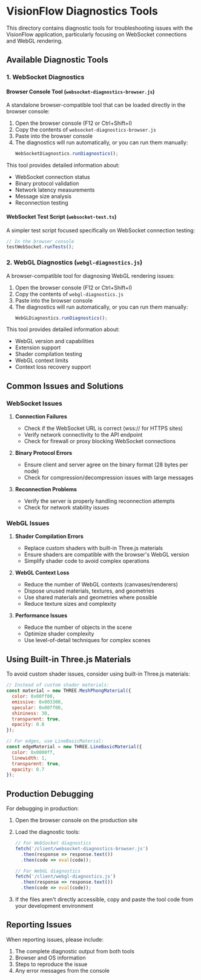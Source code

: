 # VisionFlow Diagnostics Tools

This directory contains diagnostic tools for troubleshooting issues with the VisionFlow application, particularly focusing on WebSocket connections and WebGL rendering.

## Available Diagnostic Tools

### 1. WebSocket Diagnostics

#### Browser Console Tool (`websocket-diagnostics-browser.js`)

A standalone browser-compatible tool that can be loaded directly in the browser console:

1. Open the browser console (F12 or Ctrl+Shift+I)
2. Copy the contents of `websocket-diagnostics-browser.js`
3. Paste into the browser console
4. The diagnostics will run automatically, or you can run them manually:
   ```javascript
   WebSocketDiagnostics.runDiagnostics();
   ```

This tool provides detailed information about:
- WebSocket connection status
- Binary protocol validation
- Network latency measurements
- Message size analysis
- Reconnection testing

#### WebSocket Test Script (`websocket-test.ts`)

A simpler test script focused specifically on WebSocket connection testing:

```javascript
// In the browser console
testWebSocket.runTests();
```

### 2. WebGL Diagnostics (`webgl-diagnostics.js`)

A browser-compatible tool for diagnosing WebGL rendering issues:

1. Open the browser console (F12 or Ctrl+Shift+I)
2. Copy the contents of `webgl-diagnostics.js`
3. Paste into the browser console
4. The diagnostics will run automatically, or you can run them manually:
   ```javascript
   WebGLDiagnostics.runDiagnostics();
   ```

This tool provides detailed information about:
- WebGL version and capabilities
- Extension support
- Shader compilation testing
- WebGL context limits
- Context loss recovery support

## Common Issues and Solutions

### WebSocket Issues

1. **Connection Failures**
   - Check if the WebSocket URL is correct (wss:// for HTTPS sites)
   - Verify network connectivity to the API endpoint
   - Check for firewall or proxy blocking WebSocket connections

2. **Binary Protocol Errors**
   - Ensure client and server agree on the binary format (28 bytes per node)
   - Check for compression/decompression issues with large messages

3. **Reconnection Problems**
   - Verify the server is properly handling reconnection attempts
   - Check for network stability issues

### WebGL Issues

1. **Shader Compilation Errors**
   - Replace custom shaders with built-in Three.js materials
   - Ensure shaders are compatible with the browser's WebGL version
   - Simplify shader code to avoid complex operations

2. **WebGL Context Loss**
   - Reduce the number of WebGL contexts (canvases/renderers)
   - Dispose unused materials, textures, and geometries
   - Use shared materials and geometries where possible
   - Reduce texture sizes and complexity

3. **Performance Issues**
   - Reduce the number of objects in the scene
   - Optimize shader complexity
   - Use level-of-detail techniques for complex scenes

## Using Built-in Three.js Materials

To avoid custom shader issues, consider using built-in Three.js materials:

```javascript
// Instead of custom shader materials:
const material = new THREE.MeshPhongMaterial({
  color: 0x00ff00,
  emissive: 0x003300,
  specular: 0x00ff00,
  shininess: 30,
  transparent: true,
  opacity: 0.8
});

// For edges, use LineBasicMaterial:
const edgeMaterial = new THREE.LineBasicMaterial({
  color: 0x0000ff,
  linewidth: 1,
  transparent: true,
  opacity: 0.7
});
```

## Production Debugging

For debugging in production:

1. Open the browser console on the production site
2. Load the diagnostic tools:
   ```javascript
   // For WebSocket diagnostics
   fetch('/client/websocket-diagnostics-browser.js')
     .then(response => response.text())
     .then(code => eval(code));

   // For WebGL diagnostics
   fetch('/client/webgl-diagnostics.js')
     .then(response => response.text())
     .then(code => eval(code));
   ```

3. If the files aren't directly accessible, copy and paste the tool code from your development environment

## Reporting Issues

When reporting issues, please include:
1. The complete diagnostic output from both tools
2. Browser and OS information
3. Steps to reproduce the issue
4. Any error messages from the console 